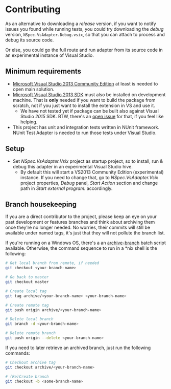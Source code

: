 # Contributing

As an alternative to downloading a *release* version, if you want to notify issues you found while running tests, you could try downloading the *debug* version, `NSpec.VsAdapter.Debug.vsix`, so that you can attach to process and debug its source code.

Or else, you could go the full route and run adapter from its source code in an experimental instance of Visual Studio.

## Minimum requirements

* [Microsoft Visual Studio 2013 Community Edition](https://www.visualstudio.com/it-it/downloads/download-visual-studio-vs.aspx) at least is needed to open main solution.
* [Microsoft Visual Studio 2013 SDK](https://www.microsoft.com/en-us/download/details.aspx?id=40758) must also be installed on development machine. That is **only** needed if you want to build the package from scratch, not if you just want to install the extension in VS and use it.
  * We have not tested yet if package can be built also against Visual Studio *2015* SDK. BTW, there's an [open issue](#1) for that, if you feel like helping.
* This project has unit and integration tests written in NUnit framework. NUnit Test Adapter is needed to run those tests under Visual Studio.

## Setup

* Set *NSpec.VsAdapter.Vsix* project as startup project, so to install, run & debug this adapter in an experimental Visual Studio hive.
  * By default this will start a VS2013 Community Edition (experimental) instance. If you need to change that, go to *NSpec.VsAdapter.Vsix* project properties, *Debug* panel, *Start Action* section and change path in *Start external program:* accordingly.

## Branch housekeeping

If you are a direct contributor to the project, please keep an eye on your past development or features branches and think about archiving them once they're no longer needed. 
No worries, their commits will still be available under named tags, it's just that they will not pollute the branch list.

If you're running on a Windows OS, there's a an [archive-branch](https://github.com/BrainCrumbz/NSpec.VsAdapter/blob/master/src/scripts/archive-branch.bat) batch script available. Otherwise, the command sequence to run in a *nix shell is the following:

```bash
# Get local branch from remote, if needed
git checkout <your-branch-name>

# Go back to master
git checkout master

# Create local tag
git tag archive/<your-branch-name> <your-branch-name>

# Create remote tag
git push origin archive/<your-branch-name>

# Delete local branch
git branch -d <your-branch-name>

# Delete remote branch
git push origin --delete <your-branch-name>
```

If you need to later retrieve an archived branch, just run the following commands:

```bash
# Checkout archive tag
git checkout archive/<your-branch-name>

# (Re)Create branch
git checkout -b <some-branch-name>
```
